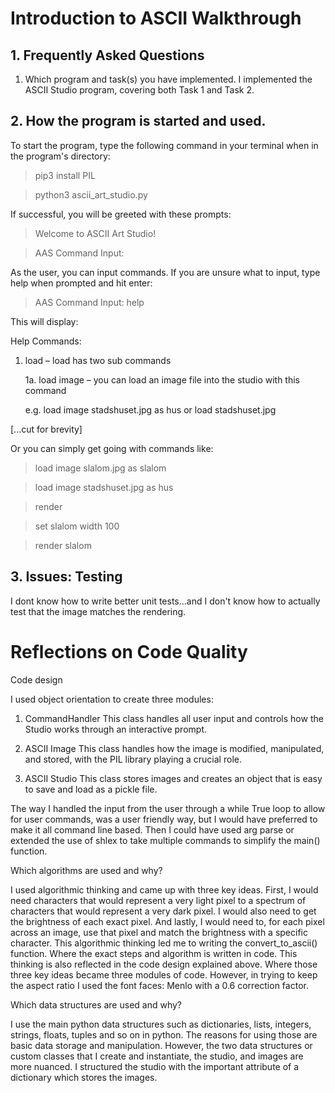 # Introduction to ASCII Walkthrough

## 1. Frequently Asked Questions

1. Which program and task(s) you have implemented.
I implemented the ASCII Studio program, covering both Task 1 and Task 2.

## 2. How the program is started and used.

To start the program, type the following command in your terminal when in the program's directory:
>pip3 install PIL

>python3 ascii_art_studio.py

If successful, you will be greeted with these prompts:

>Welcome to ASCII Art Studio!

>AAS Command Input:

As the user, you can input commands. If you are unsure what to input, type help when prompted and hit enter:
>AAS Command Input: help

This will display:

Help Commands:
1. load – load has two sub commands

	1a. load image – you can load an image file into the studio with this command

	e.g. load image stadshuset.jpg as hus or load stadshuset.jpg

[...cut for brevity]

Or you can simply get going with commands like:

>load image slalom.jpg as slalom

>load image stadshuset.jpg as hus

>render

>set slalom width 100

>render slalom

## 3. Issues: Testing

I dont know how to write better unit tests...and I don't know how to actually test that the image matches the rendering.


# Reflections on Code Quality

Code design

I used object orientation to create three modules:

1. CommandHandler
This class handles all user input and controls how the Studio works through an interactive prompt.

2. ASCII Image
This class handles how the image is modified, manipulated, and stored, with the PIL library playing a crucial role.

3. ASCII Studio
This class stores images and creates an object that is easy to save and load as a pickle file.

The way I handled the input from the user through a while True loop to allow for user commands, was a user friendly way, but I would have preferred to make it all command line based. Then I could have used arg parse or extended the use of shlex to take multiple commands to simplify the main() function.

Which algorithms are used and why?

I used algorithmic thinking and came up with three key ideas. First, I would need characters that would represent a very light pixel to a spectrum of characters that would represent a very dark pixel. I would also need to get the brightness of each exact pixel. And lastly, I would need to, for each pixel across an image, use that pixel and match the brightness with a specific character. This algorithmic thinking led me to writing the convert_to_ascii() function. Where the exact steps and algorithm is written in code. This thinking is also reflected in the code design explained above. Where those three key ideas became three modules of code. However, in trying to keep the aspect ratio I used the font faces: Menlo with a 0.6 correction factor.

Which data structures are used and why?

I use the main python data structures such as dictionaries, lists, integers, strings, floats, tuples and so on in python. The reasons for using those are basic data storage and manipulation. However, the two data structures or custom classes that I create and instantiate, the studio, and images are more nuanced. I structured the studio with the important attribute of a dictionary which stores the images.
